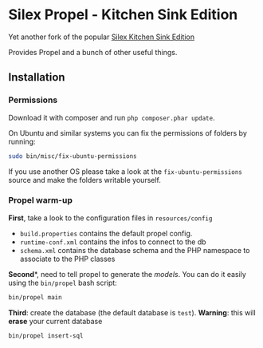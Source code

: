 Silex Propel - Kitchen Sink Edition
===================================

Yet another fork of the popular [Silex Kitchen Sink Edition](http://lyrixx.github.com/Silex-Kitchen-Edition)

Provides Propel and a bunch of other useful things.

## Installation

### Permissions

Download it with composer and run `php composer.phar update`.

On Ubuntu and similar systems you can fix the permissions of folders by running:
```bash
sudo bin/misc/fix-ubuntu-permissions
```
If you use another OS please take a look at the ```fix-ubuntu-permissions``` source and make the folders writable yourself.

### Propel warm-up

**First**, take a look to the configuration files in `resources/config`

- `build.properties` contains the default propel config.
- `runtime-conf.xml` contains the infos to connect to the db
- `schema.xml` contains the database schema and the PHP namespace to associate to the PHP classes

**Second***, need to tell propel to generate the *models*. You can do it easily using the `bin/propel` bash script:

```bash
bin/propel main 
```

**Third**: create the database (the default database is `test`). **Warning**: this will **erase** your current database

```bash
bin/propel insert-sql
```